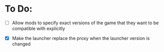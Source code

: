 # To Do:

- [ ] Allow mods to specify exact versions of the game that they want to be compatible with explicitly

- [x] Make the launcher replace the proxy when the launcher version is changed  